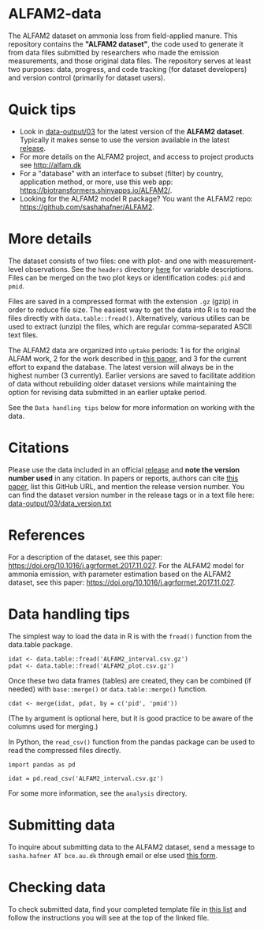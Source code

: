 # ALFAM2-data
The ALFAM2 dataset on ammonia loss from field-applied manure. This repository contains the **"ALFAM2 dataset"**, the code used to generate it from data files submitted by researchers who made the emission measurements, and those original data files. The repository serves at least two purposes: data, progress, and code tracking (for dataset developers) and version control (primarily for dataset users). 

# Quick tips
* Look in [data-output/03](https://github.com/sashahafner/ALFAM2-data/tree/master/data-output/03) for the latest version of the **ALFAM2 dataset**. Typically it makes sense to use the version available in the latest [release](https://github.com/sashahafner/ALFAM2-data/releases). 
* For more details on the ALFAM2 project, and access to project products see <http://alfam.dk>
* For a "database" with an interface to subset (filter) by country, application method, or more, use this web app: <https://biotransformers.shinyapps.io/ALFAM2/>. 
* Looking for the ALFAM2 model R package? You want the ALFAM2 repo: <https://github.com/sashahafner/ALFAM2>.

# More details
The dataset consists of two files: one with plot- and one with measurement-level observations.
See the `headers` directory [here](https://github.com/sashahafner/ALFAM2-data/tree/master/headers) for variable descriptions.
Files can be merged on the two plot keys or identification codes: `pid` and `pmid`.

Files are saved in a compressed format with the extension `.gz` (gzip) in order to reduce file size.
The easiest way to get the data into R is to read the files directly with `data.table::fread()`.
Alternatively, various utilies can be used to extract (unzip) the files, which are regular comma-separated ASCII text files.

The ALFAM2 data are organized into `uptake` periods: 1 is for the original ALFAM work, 2 for the work described in [this paper](https://doi.org/10.1016/j.agrformet.2017.11.027), and 3 for the current effort to expand the database.
The latest version will always be in the highest number (3 currently).
Earlier versions are saved to facilitate addition of data without rebuilding older dataset versions while maintaining the option for revising data submitted in an earlier uptake period.

See the `Data handling tips` below for more information on working with the data.

# Citations
Please use the data included in an official [release](https://github.com/sashahafner/ALFAM2-data/releases) and **note the version number used** in any citation.
In papers or reports, authors can cite [this paper](https://doi.org/10.1016/j.agrformet.2017.11.027), list this GitHub URL, and mention the release version number. 
You can find the dataset version number in the release tags or in a text file here: [data-output/03/data_version.txt](https://github.com/sashahafner/ALFAM2-data/tree/master/data-output/03/data_version.txt)

# References
For a description of the dataset, see this paper: <https://doi.org/10.1016/j.agrformet.2017.11.027>. For the ALFAM2 model for ammonia emission, with parameter estimation based on the ALFAM2 dataset, see this paper: <https://doi.org/10.1016/j.agrformet.2017.11.027>. 

# Data handling tips
The simplest way to load the data in R is with the `fread()` function from the data.table package.

```
idat <- data.table::fread('ALFAM2_interval.csv.gz')
pdat <- data.table::fread('ALFAM2_plot.csv.gz')
```

Once these two data frames (tables) are created, they can be combined (if needed) with `base::merge()` or `data.table::merge()` function.

```
cdat <- merge(idat, pdat, by = c('pid', 'pmid'))
```

(The `by` argument is optional here, but it is good practice to be aware of the columns used for merging.)

In Python, the `read_csv()` function from the pandas package can be used to read the compressed files directly.

```
import pandas as pd

idat = pd.read_csv('ALFAM2_interval.csv.gz')
```

For some more information, see the `analysis` directory.

# Submitting data
To inquire about submitting data to the ALFAM2 dataset, send a message to `sasha.hafner AT bce.au.dk` through email or else used [this form](https://sites.google.com/hafnerconsulting.com/hafnerconsulting/contact?authuser=0).

# Checking data
To check submitted data, find your completed template file in [this list](https://sashahafner.github.io/ALFAM2-data/) and follow the instructions you will see at the top of the linked file.
